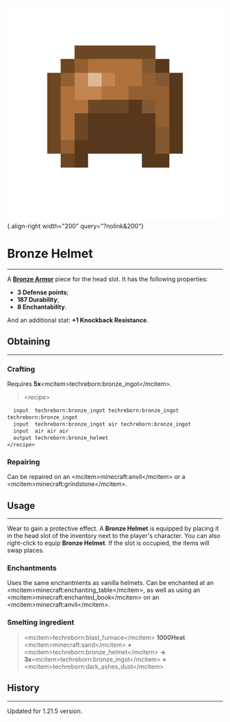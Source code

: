 ![Bronze Helmet](/media/mods/techreborn/bronze_helmet.png){.align-right width="200" query="?nolink&200"}

# Bronze Helmet

---

A **[Bronze Armor](/items/armor/bronze_armor)** piece for the head slot. It has the following properties:

- **3 Defense points**;
- **187 Durability**;
- **8 Enchantability**.

And an additional stat: **+1 Knockback Resistance**.

## Obtaining

---

### Crafting

Requires **5x**\<mcitem\>techreborn:bronze_ingot\</mcitem\>.

> \<recipe\>

      input  techreborn:bronze_ingot techreborn:bronze_ingot techreborn:bronze_ingot
      input  techreborn:bronze_ingot air techreborn:bronze_ingot
      input  air air air
      output techreborn:bronze_helmet
    </recipe>

### Repairing

Сan be repaired on an \<mcitem\>minecraft:anvil\</mcitem\> or a \<mcitem\>minecraft:grindstone\</mcitem\>.

## Usage

---

Wear to gain a protective effect. A **Bronze Helmet** is equipped by placing it in the head slot of the inventory next to the player's character. You can also right-click to equip **Bronze Helmet**. If the slot is occupied, the items will swap places.

### Enchantments

Uses the same enchantments as vanilla helmets. Can be enchanted at an \<mcitem\>minecraft:enchanting_table\</mcitem\>, as well as using an \<mcitem\>minecraft:enchanted_book\</mcitem\> on an \<mcitem\>minecraft:anvil\</mcitem\>.

### Smelting ingredient

> \<mcitem\>techreborn:blast_furnace\</mcitem\> **1000Heat**\
> \<mcitem\>minecraft:sand\</mcitem\> **+** \<mcitem\>techreborn:bronze_helmet\</mcitem\> **-\> 3x**\<mcitem\>techreborn:bronze_ingot\</mcitem\> **+** \<mcitem\>techreborn:dark_ashes_dust\</mcitem\>

## History

---

Updated for 1.21.5 version.
